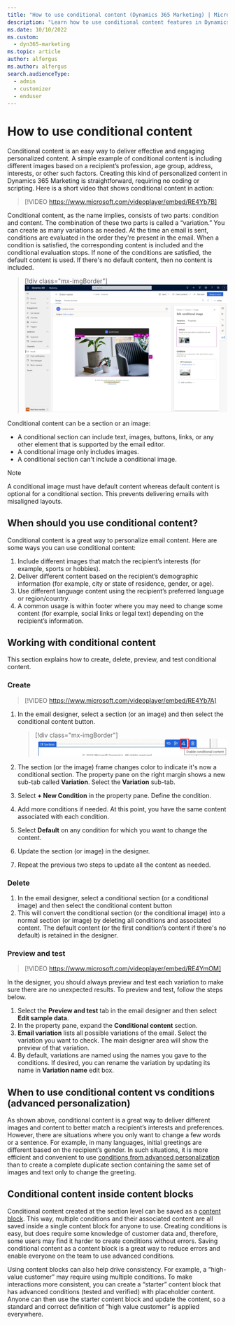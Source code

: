 ```yaml
---
title: "How to use conditional content (Dynamics 365 Marketing) | Microsoft Docs"
description: "Learn how to use conditional content features in Dynamics 365 Marketing."
ms.date: 10/10/2022
ms.custom: 
  - dyn365-marketing
ms.topic: article
author: alfergus
ms.author: alfergus
search.audienceType: 
  - admin
  - customizer
  - enduser
---
```


# How to use conditional content

Conditional content is an easy way to deliver effective and engaging personalized content. A simple example of conditional content is including different images based on a recipient’s profession, age group, address, interests, or other such factors. Creating this kind of personalized content in Dynamics 365 Marketing is straightforward, requiring no coding or scripting. Here is a short video that shows conditional content in action:

> [!VIDEO https://www.microsoft.com/videoplayer/embed/RE4Yb7B]

Conditional content, as the name implies, consists of two parts: condition and content. The combination of these two parts is called a “variation.” You can create as many variations as needed. At the time an email is sent, conditions are evaluated in the order they're present in the email. When a condition is satisfied, the corresponding content is included and the conditional evaluation stops. If none of the conditions are satisfied, the default content is used. If there's no default content, then no content is included.

> [!div class="mx-imgBorder"]
> ![Conditional content screenshot.](media/conditional-content-screenshot.png "Conditional content screenshot")

Conditional content can be a section or an image:

- A conditional section can include text, images, buttons, links, or any other element that is supported by the email editor.
- A conditional image only includes images.
- A conditional section can't include a conditional image.

> [!NOTE]
> A conditional image must have default content whereas default content is optional for a conditional section. This prevents delivering emails with misaligned layouts.

## When should you use conditional content?

Conditional content is a great way to personalize email content. Here are some ways you can use conditional content:

1. Include different images that match the recipient’s interests (for example, sports or hobbies).
1. Deliver different content based on the recipient’s demographic information (for example, city or state of residence, gender, or age).
1. Use different language content using the recipient’s preferred language or region/country.
1. A common usage is within footer where you may need to change some content (for example, social links or legal text) depending on the recipient’s information.

## Working with conditional content

This section explains how to create, delete, preview, and test conditional content.

### Create

> [!VIDEO https://www.microsoft.com/videoplayer/embed/RE4Yb7A]

1. In the email designer, select a section (or an image) and then select the conditional content button.

    > [!div class="mx-imgBorder"]
    > ![Screenshot of the conditional content button.](media/conditional-content-button.png "Screenshot of the conditional content button")

1. The section (or the image) frame changes color to indicate it's now a conditional section. The property pane on the right margin shows a new sub-tab called **Variation**. Select the **Variation** sub-tab.
1. Select **+ New Condition** in the property pane. Define the condition.
1. Add more conditions if needed. At this point, you have the same content associated with each condition.
1. Select **Default** on any condition for which you want to change the content.
1. Update the section (or image) in the designer.
1. Repeat the previous two steps to update all the content as needed.

### Delete

1. In the email designer, select a conditional section (or a conditional image) and then select the conditional content button
1. This will convert the conditional section (or the conditional image) into a normal section (or image) by deleting all conditions and associated content. The default content (or the first condition’s content if there's no default) is retained in the designer.

### Preview and test

> [!VIDEO https://www.microsoft.com/videoplayer/embed/RE4YmOM]

In the designer, you should always preview and test each variation to make sure there are no unexpected results. To preview and test, follow the steps below.

1. Select the **Preview and test** tab in the email designer and then select **Edit sample data**.
1. In the property pane, expand the **Conditional content** section.
1. **Email variation** lists all possible variations of the email. Select the variation you want to check. The main designer area will show the preview of that variation.
1. By default, variations are named using the names you gave to the conditions. If desired, you can rename the variation by updating its name in **Variation name** edit box.

## When to use conditional content vs conditions (advanced personalization)

As shown above, conditional content is a great way to deliver different images and content to better match a recipient’s interests and preferences. However, there are situations where you only want to change a few words or a sentence. For example, in many languages, initial greetings are different based on the recipient’s gender. In such situations, it is more efficient and convenient to use [conditions from advanced personalization](real-time-marketing-personalize-inline-conditions.md) than to create a complete duplicate section containing the same set of images and text only to change the greeting.

## Conditional content inside content blocks

Conditional content created at the section level can be saved as a [content block](content-blocks.md). This way, multiple conditions and their associated content are all saved inside a single content block for anyone to use. Creating conditions is easy, but does require some knowledge of customer data and, therefore, some users may find it harder to create conditions without errors. Saving conditional content as a content block is a great way to reduce errors and enable everyone on the team to use advanced conditions.

Using content blocks can also help drive consistency. For example, a “high-value customer” may require using multiple conditions. To make interactions more consistent, you can create a “starter” content block that has advanced conditions (tested and verified) with placeholder content. Anyone can then use the starter content block and update the content, so a standard and correct definition of “high value customer” is applied everywhere.
